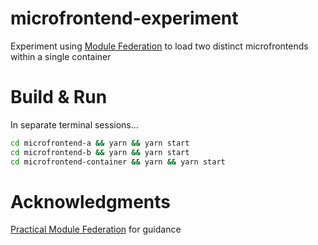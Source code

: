 microfrontend-experiment
=====

Experiment using [Module Federation](https://webpack.js.org/concepts/module-federation/) to load two distinct microfrontends within a single container

# Build & Run

In separate terminal sessions...

```sh
cd microfrontend-a && yarn && yarn start
cd microfrontend-b && yarn && yarn start
cd microfrontend-container && yarn && yarn start
```

# Acknowledgments

[Practical Module Federation](https://module-federation.github.io/) for guidance
